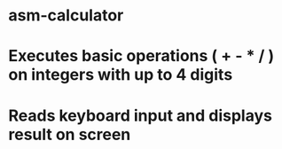 # asm-calculator
# Executes basic operations ( + - * / ) on integers with up to 4 digits
# Reads keyboard input and displays result on screen
